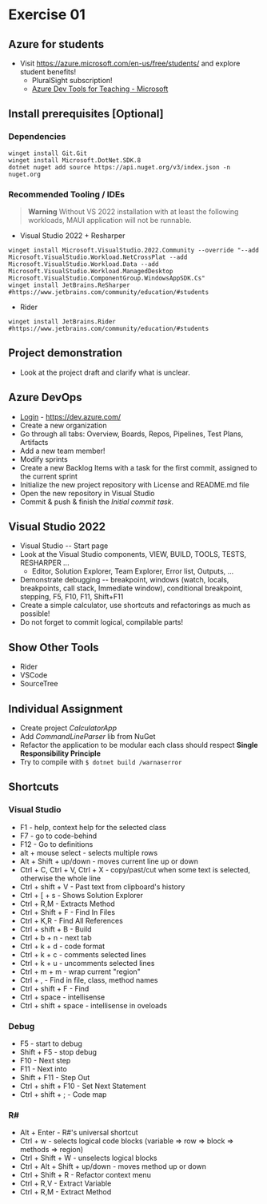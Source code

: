 # Exercise 01

## Azure for students

* Visit https://azure.microsoft.com/en-us/free/students/ and explore student benefits!
  * PluralSight subscription!
  * [Azure Dev Tools for Teaching - Microsoft](https://azureforeducation.microsoft.com/devtools)

## Install prerequisites [Optional]

### Dependencies

```pwsh
winget install Git.Git
winget install Microsoft.DotNet.SDK.8
dotnet nuget add source https://api.nuget.org/v3/index.json -n nuget.org
```

### Recommended Tooling / IDEs

> **Warning** Without VS 2022 installation with at least the following workloads, MAUI application will not be runnable.

- Visual Studio 2022 + Resharper
```
winget install Microsoft.VisualStudio.2022.Community --override "--add Microsoft.VisualStudio.Workload.NetCrossPlat --add Microsoft.VisualStudio.Workload.Data --add Microsoft.VisualStudio.Workload.ManagedDesktop Microsoft.VisualStudio.ComponentGroup.WindowsAppSDK.Cs"
winget install JetBrains.ReSharper #https://www.jetbrains.com/community/education/#students
```

- Rider
```
winget install JetBrains.Rider #https://www.jetbrains.com/community/education/#students
```

## Project demonstration
* Look at the project draft and clarify what is unclear.

## Azure DevOps
* [Login](https://dev.azure.com/) - https://dev.azure.com/
* Create a new organization
* Go through all tabs: Overview, Boards, Repos, Pipelines, Test Plans, Artifacts
* Add a new team member!
* Modify sprints
* Create a new Backlog Items with a task for the first commit, assigned to the current sprint
* Initialize the new project repository with License and README.md file
* Open the new repository in Visual Studio
* Commit & push & finish the *Initial commit task*.

## Visual Studio 2022
* Visual Studio -- Start page
* Look at the Visual Studio components, VIEW, BUILD, TOOLS, TESTS, RESHARPER ...
  * Editor, Solution Explorer, Team Explorer, Error list, Outputs, ...
* Demonstrate debugging  -- breakpoint,  windows (watch, locals, breakpoints, call stack, Immediate window), conditional breakpoint, stepping, F5, F10, F11, Shift+F11
* Create a simple calculator, use shortcuts and refactorings as much as possible!
* Do not forget to commit logical, compilable parts!

## Show Other Tools
* Rider
* VSCode
* SourceTree

## Individual Assignment
* Create project *CalculatorApp*
* Add *CommandLineParser* lib from NuGet
* Refactor the application to be modular each class should respect **Single Responsibility Principle**
* Try to compile with `$ dotnet build /warnaserror`


## Shortcuts

### Visual Studio
* F1 - help, context help for the selected class
* F7 - go to code-behind
* F12 - Go to definitions
* alt + mouse select - selects multiple rows
* Alt + Shift + up/down - moves current line up or down
* Ctrl + C, Ctrl + V, Ctrl + X - copy/past/cut when some text is selected, otherwise the whole line
* Ctrl + shift + V - Past text from clipboard's history
* Ctrl + [ + s - Shows Solution Explorer
* Ctrl + R,M - Extracts Method
* Ctrl + Shift + F - Find In Files
* Ctrl + K,R - Find All References
* Ctrl + shift + B - Build
* Ctrl + b + n - next tab
* Ctrl + k + d - code format
* Ctrl + k + c - comments selected lines
* Ctrl + k + u - uncomments selected lines
* Ctrl + m + m - wrap current "region"
* Ctrl + , - Find in file, class, method names
* Ctrl + shift + F - Find
* Ctrl + space - intellisense
* Ctrl + shift + space - intellisense in oveloads

### Debug
* F5 - start to debug
* Shift + F5 - stop debug
* F10 - Next step
* F11 - Next into
* Shift + F11 - Step Out
* Ctrl + shift + F10 - Set Next Statement
* Ctrl + shift + ; - Code map

### R#
* Alt + Enter - R#'s universal shortcut
* Ctrl + w - selects logical code blocks (variable => row => block => methods => region)
* Ctrl + Shift + W - unselects logical blocks
* Ctrl + Alt + Shift + up/down - moves method up or down
* Ctrl + Shift + R - Refactor context menu
* Ctrl + R,V - Extract Variable
* Ctrl + R,M - Extract Method
